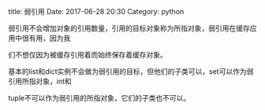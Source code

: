 title: 弱引用
Date: 2017-06-28 20:30
Category: python

弱引用不会增加对象的引用数量，引用的目标对象称为所指对象，弱引用在缓存应用中很有用，因为我

们不想仅因为被缓存引用着而始终保存着缓存对象。

基本的list和dict实例不会做为弱引用的目标，但他们的子类可以，set可以作为弱引用所指对象，int和

tuple不可以作为弱引用的所指对象，它们的子类也不可以。
